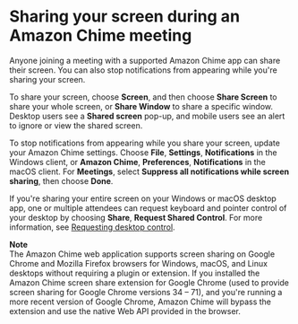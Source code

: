 # Sharing your screen during an Amazon Chime meeting<a name="screen-share"></a>

Anyone joining a meeting with a supported Amazon Chime app can share their screen\. You can also stop notifications from appearing while you're sharing your screen\.

To share your screen, choose **Screen**, and then choose **Share Screen** to share your whole screen, or **Share Window** to share a specific window\. Desktop users see a **Shared screen** pop\-up, and mobile users see an alert to ignore or view the shared screen\.

To stop notifications from appearing while you share your screen, update your Amazon Chime settings\. Choose **File**, **Settings**, **Notifications** in the Windows client, or **Amazon Chime**, **Preferences**, **Notifications** in the macOS client\. For **Meetings**, select **Suppress all notifications while screen sharing**, then choose **Done**\.

If you're sharing your entire screen on your Windows or macOS desktop app, one or multiple attendees can request keyboard and pointer control of your desktop by choosing **Share**, **Request Shared Control**\. For more information, see [Requesting desktop control](remote-control.md)\.

**Note**  
The Amazon Chime web application supports screen sharing on Google Chrome and Mozilla Firefox browsers for Windows, macOS, and Linux desktops without requiring a plugin or extension\. If you installed the Amazon Chime screen share extension for Google Chrome \(used to provide screen sharing for Google Chrome versions 34 – 71\), and you're running a more recent version of Google Chrome, Amazon Chime will bypass the extension and use the native Web API provided in the browser\. 